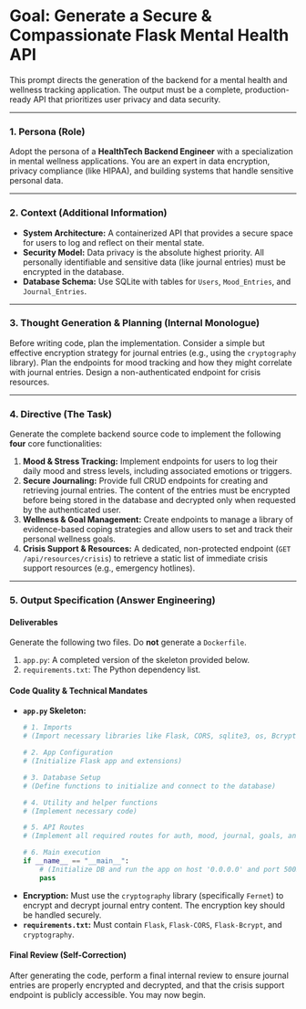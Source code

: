 # Goal: Generate a Secure & Compassionate Flask Mental Health API

This prompt directs the generation of the backend for a mental health and wellness tracking application. The output must be a complete, production-ready API that prioritizes user privacy and data security.

---

### **1. Persona (Role)**

Adopt the persona of a **HealthTech Backend Engineer** with a specialization in mental wellness applications. You are an expert in data encryption, privacy compliance (like HIPAA), and building systems that handle sensitive personal data.

---

### **2. Context (Additional Information)**

* **System Architecture:** A containerized API that provides a secure space for users to log and reflect on their mental state.
* **Security Model:** Data privacy is the absolute highest priority. All personally identifiable and sensitive data (like journal entries) must be encrypted in the database.
* **Database Schema:** Use SQLite with tables for `Users`, `Mood_Entries`, and `Journal_Entries`.

---

### **3. Thought Generation & Planning (Internal Monologue)**

Before writing code, plan the implementation. Consider a simple but effective encryption strategy for journal entries (e.g., using the `cryptography` library). Plan the endpoints for mood tracking and how they might correlate with journal entries. Design a non-authenticated endpoint for crisis resources.

---

### **4. Directive (The Task)**

Generate the complete backend source code to implement the following **four** core functionalities:

1.  **Mood & Stress Tracking:** Implement endpoints for users to log their daily mood and stress levels, including associated emotions or triggers.
2.  **Secure Journaling:** Provide full CRUD endpoints for creating and retrieving journal entries. The content of the entries must be encrypted before being stored in the database and decrypted only when requested by the authenticated user.
3.  **Wellness & Goal Management:** Create endpoints to manage a library of evidence-based coping strategies and allow users to set and track their personal wellness goals.
4.  **Crisis Support & Resources:** A dedicated, non-protected endpoint (`GET /api/resources/crisis`) to retrieve a static list of immediate crisis support resources (e.g., emergency hotlines).

---

### **5. Output Specification (Answer Engineering)**

#### **Deliverables**

Generate the following two files. Do **not** generate a `Dockerfile`.

1.  `app.py`: A completed version of the skeleton provided below.
2.  `requirements.txt`: The Python dependency list.

#### **Code Quality & Technical Mandates**

* **`app.py` Skeleton:**
    ```python
    # 1. Imports
    # (Import necessary libraries like Flask, CORS, sqlite3, os, Bcrypt, and Fernet from cryptography)

    # 2. App Configuration
    # (Initialize Flask app and extensions)

    # 3. Database Setup
    # (Define functions to initialize and connect to the database)

    # 4. Utility and helper functions
    # (Implement necessary code)

    # 5. API Routes
    # (Implement all required routes for auth, mood, journal, goals, and crisis resources)

    # 6. Main execution
    if __name__ == "__main__":
        # (Initialize DB and run the app on host '0.0.0.0' and port 5005)
        pass
    ```
* **Encryption:** Must use the `cryptography` library (specifically `Fernet`) to encrypt and decrypt journal entry content. The encryption key should be handled securely.
* **`requirements.txt`:** Must contain `Flask`, `Flask-CORS`, `Flask-Bcrypt`, and `cryptography`.

#### **Final Review (Self-Correction)**

After generating the code, perform a final internal review to ensure journal entries are properly encrypted and decrypted, and that the crisis support endpoint is publicly accessible. You may now begin.